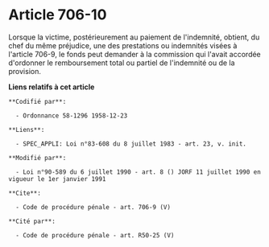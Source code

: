 # Article 706-10

Lorsque la victime, postérieurement au paiement de l'indemnité, obtient, du chef du même préjudice, une des prestations ou
indemnités visées à l'article 706-9, le fonds peut demander à la commission qui l'avait accordée d'ordonner le remboursement
total ou partiel de l'indemnité ou de la provision.

**Liens relatifs à cet article**

	**Codifié par**:

	  - Ordonnance 58-1296 1958-12-23

	**Liens**:

	  - SPEC_APPLI: Loi n°83-608 du 8 juillet 1983 - art. 23, v. init.

	**Modifié par**:

	  - Loi n°90-589 du 6 juillet 1990 - art. 8 () JORF 11 juillet 1990 en vigueur le 1er janvier 1991

	**Cite**:

	  - Code de procédure pénale - art. 706-9 (V)

	**Cité par**:

	  - Code de procédure pénale - art. R50-25 (V)
